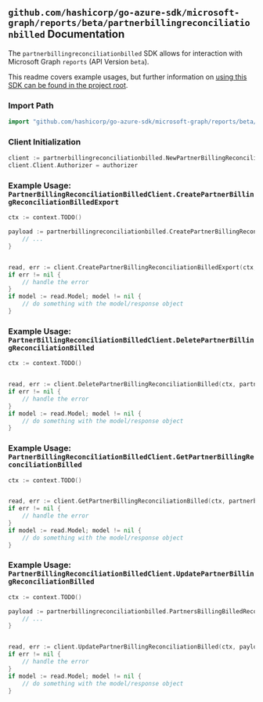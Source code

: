 
## `github.com/hashicorp/go-azure-sdk/microsoft-graph/reports/beta/partnerbillingreconciliationbilled` Documentation

The `partnerbillingreconciliationbilled` SDK allows for interaction with Microsoft Graph `reports` (API Version `beta`).

This readme covers example usages, but further information on [using this SDK can be found in the project root](https://github.com/hashicorp/go-azure-sdk/tree/main/docs).

### Import Path

```go
import "github.com/hashicorp/go-azure-sdk/microsoft-graph/reports/beta/partnerbillingreconciliationbilled"
```


### Client Initialization

```go
client := partnerbillingreconciliationbilled.NewPartnerBillingReconciliationBilledClientWithBaseURI("https://graph.microsoft.com")
client.Client.Authorizer = authorizer
```


### Example Usage: `PartnerBillingReconciliationBilledClient.CreatePartnerBillingReconciliationBilledExport`

```go
ctx := context.TODO()

payload := partnerbillingreconciliationbilled.CreatePartnerBillingReconciliationBilledExportRequest{
	// ...
}


read, err := client.CreatePartnerBillingReconciliationBilledExport(ctx, payload, partnerbillingreconciliationbilled.DefaultCreatePartnerBillingReconciliationBilledExportOperationOptions())
if err != nil {
	// handle the error
}
if model := read.Model; model != nil {
	// do something with the model/response object
}
```


### Example Usage: `PartnerBillingReconciliationBilledClient.DeletePartnerBillingReconciliationBilled`

```go
ctx := context.TODO()


read, err := client.DeletePartnerBillingReconciliationBilled(ctx, partnerbillingreconciliationbilled.DefaultDeletePartnerBillingReconciliationBilledOperationOptions())
if err != nil {
	// handle the error
}
if model := read.Model; model != nil {
	// do something with the model/response object
}
```


### Example Usage: `PartnerBillingReconciliationBilledClient.GetPartnerBillingReconciliationBilled`

```go
ctx := context.TODO()


read, err := client.GetPartnerBillingReconciliationBilled(ctx, partnerbillingreconciliationbilled.DefaultGetPartnerBillingReconciliationBilledOperationOptions())
if err != nil {
	// handle the error
}
if model := read.Model; model != nil {
	// do something with the model/response object
}
```


### Example Usage: `PartnerBillingReconciliationBilledClient.UpdatePartnerBillingReconciliationBilled`

```go
ctx := context.TODO()

payload := partnerbillingreconciliationbilled.PartnersBillingBilledReconciliation{
	// ...
}


read, err := client.UpdatePartnerBillingReconciliationBilled(ctx, payload, partnerbillingreconciliationbilled.DefaultUpdatePartnerBillingReconciliationBilledOperationOptions())
if err != nil {
	// handle the error
}
if model := read.Model; model != nil {
	// do something with the model/response object
}
```
